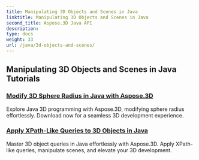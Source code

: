 ```yaml
---
title: Manipulating 3D Objects and Scenes in Java
linktitle: Manipulating 3D Objects and Scenes in Java
second_title: Aspose.3D Java API
description: 
type: docs
weight: 33
url: /java/3d-objects-and-scenes/
---
```


## Manipulating 3D Objects and Scenes in Java Tutorials
### [Modify 3D Sphere Radius in Java with Aspose.3D](./modify-sphere-radius/)
Explore Java 3D programming with Aspose.3D, modifying sphere radius effortlessly. Download now for a seamless 3D development experience.
### [Apply XPath-Like Queries to 3D Objects in Java](./xpath-like-object-queries/)
Master 3D object queries in Java effortlessly with Aspose.3D. Apply XPath-like queries, manipulate scenes, and elevate your 3D development.
